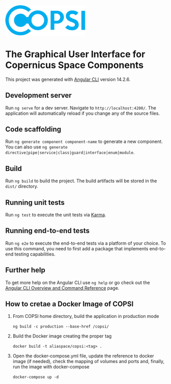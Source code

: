 <img src="https://github.com/AliaSpaceSystems/COPSI/blob/master/COPSI_logo_black.svg" width=250>

# The Graphical User Interface for Copernicus Space Components

This project was generated with [Angular CLI](https://github.com/angular/angular-cli) version 14.2.6.

## Development server

Run `ng serve` for a dev server. Navigate to `http://localhost:4200/`. The application will automatically reload if you change any of the source files.

## Code scaffolding

Run `ng generate component component-name` to generate a new component. You can also use `ng generate directive|pipe|service|class|guard|interface|enum|module`.

## Build

Run `ng build` to build the project. The build artifacts will be stored in the `dist/` directory.

## Running unit tests

Run `ng test` to execute the unit tests via [Karma](https://karma-runner.github.io).

## Running end-to-end tests

Run `ng e2e` to execute the end-to-end tests via a platform of your choice. To use this command, you need to first add a package that implements end-to-end testing capabilities.

## Further help

To get more help on the Angular CLI use `ng help` or go check out the [Angular CLI Overview and Command Reference](https://angular.io/cli) page.

## How to cretae a Docker Image of COPSI

1. From COPSI home directory, build the application in production mode

   `ng build -c production --base-href /copsi/`

2. Build the Docker image creating the proper tag
   
   `docker build -t aliaspace/copsi:<tag> .`

3. Open the docker-compose.yml file, update the reference to docker image (if needed), check the mapping of volumes and ports and, finally, run the image with docker-compose

   `docker-compose up -d`